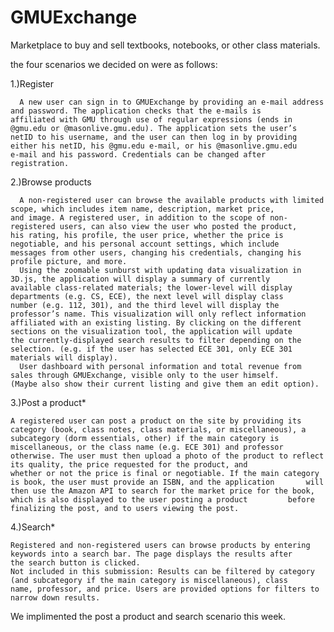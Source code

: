 # GMUExchange
Marketplace to buy and sell textbooks, notebooks, or other class materials.


the four scenarios we decided on were as follows:

1.)Register

      A new user can sign in to GMUExchange by providing an e-mail address and password. The application checks that the e-mails is           affiliated with GMU through use of regular expressions (ends in @gmu.edu or @masonlive.gmu.edu). The application sets the user’s       netID to his username, and the user can then log in by providing either his netID, his @gmu.edu e-mail, or his @masonlive.gmu.edu       e-mail and his password. Credentials can be changed after registration.
      
2.)Browse products

      A non-registered user can browse the available products with limited scope, which includes item name, description, market price,         and image. A registered user, in addition to the scope of non-registered users, can also view the user who posted the product,         his rating, his profile, the user price, whether the price is negotiable, and his personal account settings, which include             messages from other users, changing his credentials, changing his profile picture, and more. 
      Using the zoomable sunburst with updating data visualization in 3D.js, the application will display a summary of currently               available class-related materials; the lower-level will display departments (e.g. CS, ECE), the next level will display class           number (e.g. 112, 301), and the third level will display the professor’s name. This visualization will only reflect information         affiliated with an existing listing. By clicking on the different sections on the visualization tool, the application will update       the currently-displayed search results to filter depending on the selection. (e.g. if the user has selected ECE 301, only ECE 301       materials will display).
      User dashboard with personal information and total revenue from sales through GMUExchange, visible only to the user himself.            (Maybe also show their current listing and give them an edit option).
      
3.)Post a product*

    A registered user can post a product on the site by providing its category (book, class notes, class materials, or miscellaneous), a     subcategory (dorm essentials, other) if the main category is miscellaneous, or the class name (e.g. ECE 301) and professor             otherwise. The user must then upload a photo of the product to reflect its quality, the price requested for the product, and           whether or not the price is final or negotiable. If the main category is book, the user must provide an ISBN, and the application       will then use the Amazon API to search for the market price for the book, which is also displayed to the user posting a product         before finalizing the post, and to users viewing the post.
    
4.)Search* 

    Registered and non-registered users can browse products by entering keywords into a search bar. The page displays the results after     the search button is clicked.
    Not included in this submission: Results can be filtered by category (and subcategory if the main category is miscellaneous), class     name, professor, and price. Users are provided options for filters to narrow down results.

We implimented the post a product and search scenario this week.
